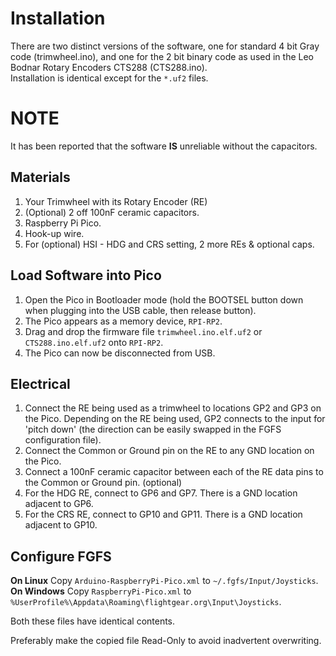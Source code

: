 
Installation
============

There are two distinct versions of the software, one for standard 4 bit Gray code (trimwheel.ino),
 and one for the 2 bit binary code as used in the Leo Bodnar Rotary Encoders CTS288 (CTS288.ino).  
Installation is identical except for the `*.uf2` files.

NOTE
===

It has been reported that the software **IS** unreliable without the capacitors.

Materials
---------

 1. Your Trimwheel with its Rotary Encoder (RE)
 2. (Optional) 2 off 100nF ceramic capacitors.
 3. Raspberry Pi Pico.
 4. Hook-up wire.
 5. For (optional) HSI - HDG and CRS setting, 2 more REs & optional caps.
 
Load Software into Pico
-----------------------

 1. Open the Pico in Bootloader mode (hold the BOOTSEL button down when plugging into the USB cable, then release button).
 2. The Pico appears as a memory device, `RPI-RP2`.
 3. Drag and drop the firmware file `trimwheel.ino.elf.uf2` or `CTS288.ino.elf.uf2` onto `RPI-RP2`.
 4. The Pico can now be disconnected from USB.

Electrical
----------
 
 1. Connect the RE being used as a trimwheel to locations GP2 and GP3 on the Pico. Depending on the RE being used, GP2 connects to the input for 'pitch down' (the direction can be easily swapped in the FGFS configuration file). 
 2. Connect the Common or Ground pin on the RE to any GND location on the Pico.
 3. Connect a 100nF ceramic capacitor between each of the RE data pins to the Common or Ground pin. (optional)
 4. For the HDG RE, connect to GP6 and GP7. There is a GND location adjacent to GP6.
 5. For the CRS RE, connect to GP10 and GP11. There is a GND location adjacent to GP10.
 
Configure FGFS
--------------

**On Linux** Copy `Arduino-RaspberryPi-Pico.xml` to `~/.fgfs/Input/Joysticks`.  
**On Windows** Copy `RaspberryPi-Pico.xml` to `%UserProfile%\Appdata\Roaming\flightgear.org\Input\Joysticks`.  

Both these files have identical contents.

Preferably make the copied file Read-Only to avoid inadvertent overwriting.




  

